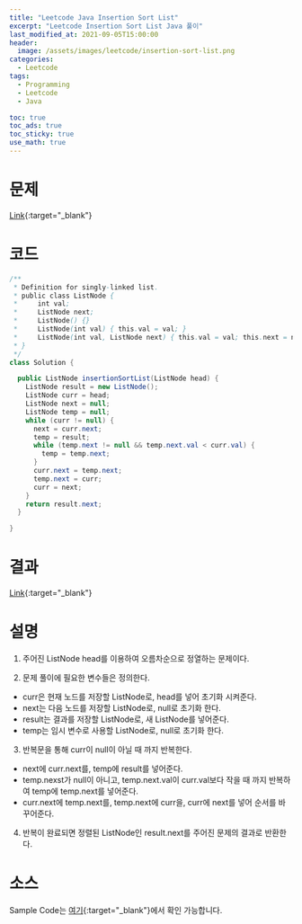 ```yaml
---
title: "Leetcode Java Insertion Sort List"
excerpt: "Leetcode Insertion Sort List Java 풀이"
last_modified_at: 2021-09-05T15:00:00
header:
  image: /assets/images/leetcode/insertion-sort-list.png
categories:
  - Leetcode
tags:
  - Programming
  - Leetcode
  - Java

toc: true
toc_ads: true
toc_sticky: true
use_math: true
---
```

# 문제
[Link](https://leetcode.com/problems/insertion-sort-list/){:target="_blank"}

# 코드
```java
/**
 * Definition for singly-linked list.
 * public class ListNode {
 *     int val;
 *     ListNode next;
 *     ListNode() {}
 *     ListNode(int val) { this.val = val; }
 *     ListNode(int val, ListNode next) { this.val = val; this.next = next; }
 * }
 */
class Solution {

  public ListNode insertionSortList(ListNode head) {
    ListNode result = new ListNode();
    ListNode curr = head;
    ListNode next = null;
    ListNode temp = null;
    while (curr != null) {
      next = curr.next;
      temp = result;
      while (temp.next != null && temp.next.val < curr.val) {
        temp = temp.next;
      }
      curr.next = temp.next;
      temp.next = curr;
      curr = next;
    }
    return result.next;
  }

}
```

# 결과
[Link](https://leetcode.com/submissions/detail/549720352/){:target="_blank"}

# 설명
1. 주어진 ListNode head를 이용하여 오름차순으로 정열하는 문제이다.

2. 문제 풀이에 필요한 변수들은 정의한다.
- curr은 현재 노드를 저장할 ListNode로, head를 넣어 초기화 시켜준다.
- next는 다음 노드를 저장할 ListNode로, null로 초기화 한다.
- result는 결과를 저장할 ListNode로, 새 ListNode를 넣어준다.
- temp는 임시 변수로 사용할 ListNode로, null로 초기화 한다.

3. 반복문을 통해 curr이 null이 아닐 때 까지 반복한다.
- next에 curr.next를, temp에 result를 넣어준다.
- temp.nexst가 null이 아니고, temp.next.val이 curr.val보다 작을 때 까지 반복하여 temp에 temp.next를 넣어준다.
- curr.next에 temp.next를, temp.next에 curr을, curr에 next를 넣어 순서를 바꾸어준다.

4. 반복이 완료되면 정렬된 ListNode인 result.next를 주어진 문제의 결과로 반환한다.

# 소스
Sample Code는 [여기](https://github.com/GracefulSoul/leetcode/blob/master/src/main/java/gracefulsoul/problems/InsertionSortList.java){:target="_blank"}에서 확인 가능합니다.